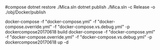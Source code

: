
#compose
dotnet restore ./Mica.sln
dotnet publish ./Mica.sln -c Release -o ./obj/Docker/publish


docker-compose -f "docker-compose.yml" -f "docker-compose.override.yml" -f "docker-compose.vs.debug.yml" -p dockercompose20170618 build
docker-compose -f "docker-compose.yml" -f "docker-compose.override.yml" -f "docker-compose.vs.debug.yml" -p dockercompose20170618 up -d